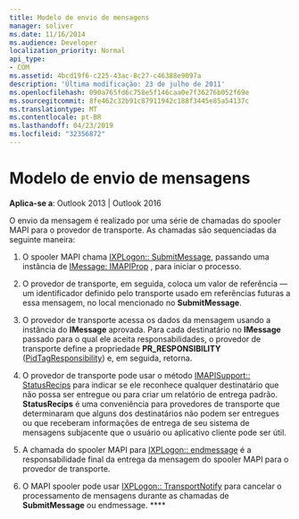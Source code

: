 ```yaml
---
title: Modelo de envio de mensagens
manager: soliver
ms.date: 11/16/2014
ms.audience: Developer
localization_priority: Normal
api_type:
- COM
ms.assetid: 4bcd19f6-c225-43ac-8c27-c46388e9097a
description: 'Última modificação: 23 de julho de 2011'
ms.openlocfilehash: 090a765fd6c758e5f146caa0e7f36276b052f69e
ms.sourcegitcommit: 8fe462c32b91c87911942c188f3445e85a54137c
ms.translationtype: MT
ms.contentlocale: pt-BR
ms.lasthandoff: 04/23/2019
ms.locfileid: "32356872"
---
```

# <a name="message-submission-model"></a>Modelo de envio de mensagens

  
  
**Aplica-se a**: Outlook 2013 | Outlook 2016 
  
O envio da mensagem é realizado por uma série de chamadas do spooler MAPI para o provedor de transporte. As chamadas são sequenciadas da seguinte maneira:
  
1. O spooler MAPI chama [IXPLogon:: SubmitMessage](ixplogon-submitmessage.md), passando uma instância de [IMessage: IMAPIProp](imessageimapiprop.md) , para iniciar o processo. 
    
2. O provedor de transporte, em seguida, coloca um valor de referência — um identificador definido pelo transporte usado em referências futuras a essa mensagem, no local mencionado no **SubmitMessage**.
    
3. O provedor de transporte acessa os dados da mensagem usando a instância do **IMessage** aprovada. Para cada destinatário no **IMessage** passado para o qual ele aceita responsabilidades, o provedor de transporte define a propriedade **PR_RESPONSIBILITY** ([PidTagResponsibility](pidtagresponsibility-canonical-property.md)) e, em seguida, retorna.
    
4. O provedor de transporte pode usar o método [IMAPISupport:: StatusRecips](imapisupport-statusrecips.md) para indicar se ele reconhece qualquer destinatário que não possa ser entregue ou para criar um relatório de entrega padrão. **StatusRecips** é uma conveniência para provedores de transporte que determinaram que alguns dos destinatários não podem ser entregues ou que receberam informações de entrega de seu sistema de mensagens subjacente que o usuário ou aplicativo cliente pode ser útil. 
    
5. A chamada do spooler MAPI para [IXPLogon:: endmessage](ixplogon-endmessage.md) é a responsabilidade final da entrega da mensagem do spooler MAPI para o provedor de transporte. 
    
6. O MAPI spooler pode usar [IXPLogon:: TransportNotify](ixplogon-transportnotify.md) para cancelar o processamento de mensagens durante as chamadas de **SubmitMessage** ou endmessage. **** 
    

